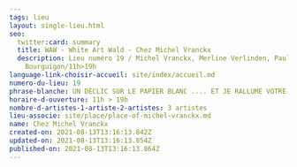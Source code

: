 ```yaml
---
tags: lieu
layout: single-lieu.html
seo:
  twitter:card: summary
  title: WAW - White Art Wald - Chez Michel Vranckx
  description: Lieu numéro 19 / Michel Vranckx, Merline Verlinden, Pauline
    Bourguigon/11h>19h
language-link-choisir-accueil: site/index/accueil.md
numero-du-lieu: 19
phrase-blanche: UN DÉCLIC SUR LE PAPIER BLANC .... ET JE RALLUME VOTRE VIE
horaire-d-ouverture: 11h > 19h
nombre-d-artistes-1-artiste-2-artistes: 3 artistes
lieu-associe: site/place/place-of-michel-vranckx.md
name: Chez Michel Vranckx
created-on: 2021-08-13T13:16:13.842Z
updated-on: 2021-08-13T13:16:13.854Z
published-on: 2021-08-13T13:16:13.864Z
---
```

